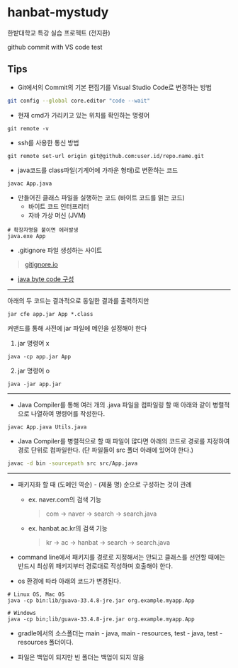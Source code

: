 # hanbat-mystudy
한밭대학교 특강 실습 프로젝트 (전지환)

github commit with VS code test

## Tips

- Git에서의 Commit의 기본 편집기를 Visual Studio Code로 변경하는 방법 

```bash
git config --global core.editor "code --wait"
```


- 현재 cmd가 가리키고 있는 위치를 확인하는 명령어 

```
git remote -v
```

- ssh를 사용한 통신 방법

```
git remote set-url origin git@github.com:user.id/repo.name.git
```


- java코드를 class파일(기계어에 가까운 형태)로 변환하는 코드

```
javac App.java
```


- 만들어진 클래스 파일을 실행하는 코드 (바이트 코드를 읽는 코드)
    - 바이트 코드 인터프리터
    - 자바 가상 머신 (JVM)

```
# 확장자명을 붙이면 에러발생
java.exe App
```

- .gitignore 파일 생성하는 사이트
> [gitignore.io](https://gitignore.io)

- [java byte code 구성](https://medium.com/@davethomas_9528/writing-hello-world-in-java-byte-code-34f75428e0ad)

---

아래의 두 코드는 결과적으로 동일한 결과를 출력하지만
```
jar cfe app.jar App *.class
```
커맨드를 통해 사전에 jar 파일에 메인을 설정해야 한다

1. jar 명령어 x
```
java -cp app.jar App
```

2. jar 명령어 o
```
java -jar app.jar
```

---

- Java Compiler를 통해 여러 개의 .java 파일을 컴파일링 할 때 아래와 같이 병렬적으로 나열하여 명령어를 작성한다.

```
javac App.java Utils.java
```

- Java Compiler를 병렬적으로 할 때 파일이 많다면 아래의 코드로 경로를 지정하여 경로 단위로 컴파일한다. (단 파일들이 src 폴더 아래에 있어야 한다.)

```bash 
javac -d bin -sourcepath src src/App.java
```

---

- 패키지화 할 때 (도메인 역순) - (제품 명) 순으로 구성하는 것이 관례
    - ex. naver.com의 검색 기능
        > com → naver → search → search.java
    - ex. hanbat.ac.kr의 검색 기능
        > kr → ac → hanbat → search → search.java

- command line에서 패키지를 경로로 지정해서는 안되고 클래스를 선언할 때에는 반드시 최상위 패키지부터 경로대로 작성하며 호출해야 한다.

- os 환경에 따라 아래의 코드가 변경된다.
```
# Linux OS, Mac OS
java -cp bin:lib/guava-33.4.8-jre.jar org.example.myapp.App

# Windows
java -cp bin;lib/guava-33.4.8-jre.jar org.example.myapp.App
```

- gradle에서의 소스폴더는 main - java, main - resources, test - java, test - resources 폴더이다.

- 파일은 백업이 되지만 빈 폴더는 백업이 되지 않음